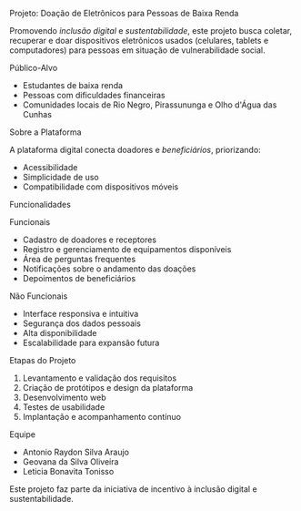 Projeto: Doação de Eletrônicos para Pessoas de Baixa Renda

Promovendo *inclusão digital* e *sustentabilidade*, este projeto busca coletar, recuperar e doar dispositivos eletrônicos usados (celulares, tablets e computadores) para pessoas em situação de vulnerabilidade social.

 Público-Alvo

- Estudantes de baixa renda  
- Pessoas com dificuldades financeiras  
- Comunidades locais de Rio Negro, Pirassununga e Olho d'Água das Cunhas  

Sobre a Plataforma

A plataforma digital conecta doadores e *beneficiários*, priorizando:

- Acessibilidade  
- Simplicidade de uso  
- Compatibilidade com dispositivos móveis  

Funcionalidades

Funcionais
- Cadastro de doadores e receptores  
- Registro e gerenciamento de equipamentos disponíveis  
- Área de perguntas frequentes  
- Notificações sobre o andamento das doações  
- Depoimentos de beneficiários  

Não Funcionais
- Interface responsiva e intuitiva  
- Segurança dos dados pessoais  
- Alta disponibilidade  
- Escalabilidade para expansão futura  

 Etapas do Projeto

1. Levantamento e validação dos requisitos  
2. Criação de protótipos e design da plataforma  
3. Desenvolvimento web  
4. Testes de usabilidade  
5. Implantação e acompanhamento contínuo  

 Equipe

- Antonio Raydon Silva Araujo  
- Geovana da Silva Oliveira  
- Leticia Bonavita Tonisso  

Este projeto faz parte da iniciativa de incentivo à inclusão digital e sustentabilidade.
